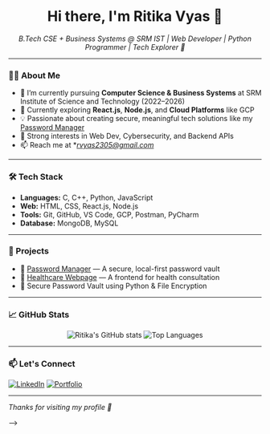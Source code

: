 <h1 align="center">Hi there, I'm Ritika Vyas 👋</h1>

<p align="center">
  <em>B.Tech CSE + Business Systems @ SRM IST | Web Developer | Python Programmer | Tech Explorer 🚀</em>
</p>

---

### 👩‍💻 About Me

- 🔭 I’m currently pursuing **Computer Science & Business Systems** at SRM Institute of Science and Technology (2022–2026)
- 🌱 Currently exploring **React.js**, **Node.js**, and **Cloud Platforms** like GCP
- 💡 Passionate about creating secure, meaningful tech solutions like my [Password Manager](https://github.com/ritikavyas/Password-Manager)
- 🧠 Strong interests in Web Dev, Cybersecurity, and Backend APIs
- 📫 Reach me at **rvyas2305@gmail.com*

---

### 🛠️ Tech Stack

- **Languages:** C, C++, Python, JavaScript
- **Web:** HTML, CSS, React.js, Node.js
- **Tools:** Git, GitHub, VS Code, GCP, Postman, PyCharm
- **Database:** MongoDB, MySQL

---

### 🚀 Projects

- 🔐 [Password Manager](https://github.com/ritikavyas/Password-Manager) — A secure, local-first password vault
- 🏥 [Healthcare Webpage](https://github.com/ritikavyas/Healthcare-Webpage) — A frontend for health consultation
- 🔑 Secure Password Vault using Python & File Encryption

---

### 📈 GitHub Stats

<p align="center">
  <img src="https://github-readme-stats.vercel.app/api?username=ritikavyas&show_icons=true&theme=radical" alt="Ritika's GitHub stats" />
  <img src="https://github-readme-stats.vercel.app/api/top-langs/?username=ritikavyas&layout=compact&theme=radical" alt="Top Languages" />
</p>

---

### 📫 Let's Connect

[![LinkedIn](https://img.shields.io/badge/LinkedIn-Ritika%20Vyas-blue?logo=linkedin)](https://www.linkedin.com/in/ritika-vyas)
[![Portfolio](https://img.shields.io/badge/Portfolio-View-green?logo=google-chrome)](https://your-portfolio-link.com)

---

*Thanks for visiting my profile 💜*

-->
